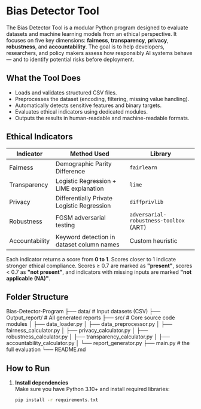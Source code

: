# Bias Detector Tool

The Bias Detector Tool is a modular Python program designed to evaluate datasets and machine learning models from an ethical perspective. It focuses on five key dimensions: **fairness**, **transparency**, **privacy**, **robustness**, and **accountability**. The goal is to help developers, researchers, and policy makers assess how responsibly AI systems behave — and to identify potential risks before deployment.

##  What the Tool Does

- Loads and validates structured CSV files.
- Preprocesses the dataset (encoding, filtering, missing value handling).
- Automatically detects sensitive features and binary targets.
- Evaluates ethical indicators using dedicated modules.
- Outputs the results in human-readable and machine-readable formats.

##  Ethical Indicators

| Indicator     | Method Used                                           | Library         |
|---------------|--------------------------------------------------------|-----------------|
| Fairness      | Demographic Parity Difference                         | `fairlearn`     |
| Transparency  | Logistic Regression + LIME explanation                 | `lime`          |
| Privacy       | Differentially Private Logistic Regression             | `diffprivlib`   |
| Robustness    | FGSM adversarial testing                               | `adversarial-robustness-toolbox` (ART) |
| Accountability| Keyword detection in dataset column names             | Custom heuristic |

Each indicator returns a score from **0 to 1**. Scores closer to 1 indicate stronger ethical compliance. Scores ≥ 0.7 are marked as **"present"**, scores < 0.7 as **"not present"**, and indicators with missing inputs are marked **"not applicable (NA)"**.

## Folder Structure
Bias-Detector-Program
├── data/ # Input datasets (CSV)
├── Output_report/ # All generated reports
├── src/ # Core source code modules
│ ├── data_loader.py
│ ├── data_preprocessor.py
│ ├── fairness_calculator.py
│ ├── privacy_calculator.py
│ ├── robustness_calculator.py
│ ├── transparency_calculator.py
│ ├── accountability_calculator.py
│ └── report_generator.py
├── main.py # the full evaluation
└── README.md

##  How to Run

1. **Install dependencies**  
   Make sure you have Python 3.10+ and install required libraries:

   ```bash
   pip install -r requirements.txt

